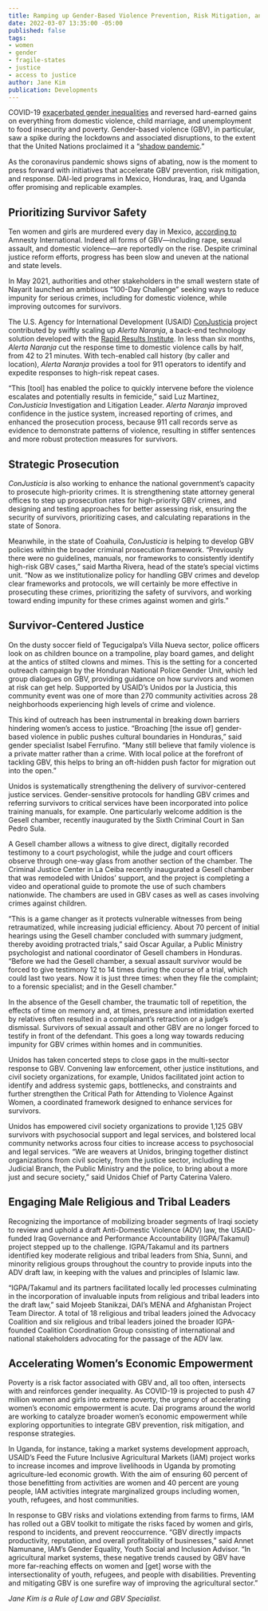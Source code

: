 ```yaml
---
title: Ramping up Gender-Based Violence Prevention, Risk Mitigation, and Response
date: 2022-03-07 13:35:00 -05:00
published: false
tags:
- women
- gender
- fragile-states
- justice
- access to justice
author: Jane Kim
publication: Developments
---
```


COVID-19 [exacerbated gender inequalities](https://dai-global-developments.com/articles/gender-based-violence-on-rise-in-covid-19-era) and reversed hard-earned gains on everything from domestic violence, child marriage, and unemployment to food insecurity and poverty. Gender-based violence (GBV), in particular, saw a spike during the lockdowns and associated disruptions, to the extent that the United Nations proclaimed it a “[shadow pandemic](https://www.unwomen.org/en/news/in-focus/in-focus-gender-equality-in-covid-19-response/violence-against-women-during-covid-19).”
 
As the coronavirus pandemic shows signs of abating, now is the moment to press forward with initiatives that accelerate GBV prevention, risk mitigation, and response. DAI-led programs in Mexico, Honduras, Iraq, and Uganda offer promising and replicable examples.






## Prioritizing Survivor Safety 

Ten women and girls are murdered every day in Mexico, [according to](https://www.amnesty.org/en/latest/news/2021/09/mexico-failings-investigations-feminicides-state-mexico-violate-womens-rights-life-physical-safety-access-justice/) Amnesty International. Indeed all forms of GBV—including rape, sexual assault, and domestic violence—are reportedly on the rise. Despite criminal justice reform efforts, progress has been slow and uneven at the national and state levels. 

In May 2021, authorities and other stakeholders in the small western state of Nayarit launched an ambitious “100-Day Challenge” seeking ways to reduce impunity for serious crimes, including for domestic violence, while improving outcomes for survivors.

The U.S. Agency for International Development (USAID) [ConJusticia](https://www.dai.com/our-work/projects/mexico-ConJusticia) project contributed by swiftly scaling up *Alerta Naranja*, a back-end technology solution developed with the [Rapid Results Institute](https://www.rapidresults.org/). In less than six months, *Alerta Naranja* cut the response time to domestic violence calls by half, from 42 to 21 minutes. With tech-enabled call history (by caller and location), *Alerta Naranja* provides a tool for 911 operators to identify and expedite responses to high-risk repeat cases. 

“This [tool] has enabled the police to quickly intervene before the violence escalates and potentially results in femicide,” said Luz Martinez, *ConJusticia* Investigation and Litigation Leader. *Alerta Naranja* improved confidence in the justice system, increased reporting of crimes, and enhanced the prosecution process, because 911 call records serve as evidence to demonstrate patterns of violence, resulting in stiffer sentences and more robust protection measures for survivors. 

## Strategic Prosecution 

*ConJusticia* is also working to enhance the national government’s capacity to prosecute high-priority crimes. It is strengthening state attorney general offices to step up prosecution rates for high-priority GBV crimes, and designing and testing approaches for better assessing risk, ensuring the security of survivors, prioritizing cases, and calculating reparations in the state of Sonora.

Meanwhile, in the state of Coahuila, *ConJusticia* is helping to develop GBV policies within the broader criminal prosecution framework. “Previously there were no guidelines, manuals, nor frameworks to consistently identify high-risk GBV cases,” said Martha Rivera, head of the state’s special victims unit. “Now as we institutionalize policy for handling GBV crimes and develop clear frameworks and protocols, we will certainly be more effective in prosecuting these crimes, prioritizing the safety of survivors, and working toward ending impunity for these crimes against women and girls.”
 
## Survivor-Centered Justice

On the dusty soccer field of Tegucigalpa’s Villa Nueva sector, police officers look on as children bounce on a trampoline, play board games, and delight at the antics of stilted clowns and mimes. This is the setting for a concerted outreach campaign by the Honduran National Police Gender Unit, which led group dialogues on GBV, providing guidance on how survivors and women at risk can get help. Supported by USAID’s Unidos por la Justicia, this community event was one of more than 270 community activities across 28 neighborhoods experiencing high levels of crime and violence.       

This kind of outreach has been instrumental in breaking down barriers hindering women’s access to justice. “Broaching [the issue of] gender-based violence in public pushes cultural boundaries in Honduras,” said gender specialist Isabel Ferrufino. “Many still believe that family violence is a private matter rather than a crime. With local police at the forefront of tackling GBV, this helps to bring an oft-hidden push factor for migration out into the open.” 

Unidos is systematically strengthening the delivery of survivor-centered justice services. Gender-sensitive protocols for handling GBV crimes and referring survivors to critical services have been incorporated into police training manuals, for example. One particularly welcome addition is the Gesell chamber, recently inaugurated by the Sixth Criminal Court in San Pedro Sula.

A Gesell chamber allows a witness to give direct, digitally recorded testimony to a court psychologist, while the judge and court officers observe through one-way glass from another section of the chamber. The Criminal Justice Center in La Ceiba recently inaugurated a Gesell chamber that was remodeled with Unidos’ support, and the project is completing a video and operational guide to promote the use of such chambers nationwide. The chambers are used in GBV cases as well as cases involving crimes against children. 

“This is a game changer as it protects vulnerable witnesses from being retraumatized, while increasing judicial efficiency. About 70 percent of initial hearings using the Gesell chamber concluded with summary judgment, thereby avoiding protracted trials,” said Oscar Aguilar, a Public Ministry psychologist and national coordinator of Gesell chambers in Honduras. “Before we had the Gesell chamber, a sexual assault survivor would be forced to give testimony 12 to 14 times during the course of a trial, which could last two years. Now it is just three times: when they file the complaint; to a forensic specialist; and in the Gesell chamber.”

In the absence of the Gesell chamber, the traumatic toll of repetition, the effects of time on memory and, at times, pressure and intimidation exerted by relatives often resulted in a complainant’s retraction or a judge’s dismissal. Survivors of sexual assault and other GBV are no longer forced to testify in front of the defendant. This goes a long way towards reducing impunity for GBV crimes within homes and in communities.    
  
Unidos has taken concerted steps to close gaps in the multi-sector response to GBV. Convening law enforcement, other justice institutions, and civil society organizations, for example, Unidos facilitated joint action to identify and address systemic gaps, bottlenecks, and constraints and further strengthen the Critical Path for Attending to Violence Against Women, a coordinated framework designed to enhance services for survivors. 

Unidos has empowered civil society organizations to provide 1,125 GBV survivors with psychosocial support and legal services, and bolstered local community networks across four cities to increase access to psychosocial and legal services. “We are weavers at Unidos, bringing together distinct organizations from civil society, from the justice sector, including the Judicial Branch, the Public Ministry and the police, to bring about a more just and secure society,” said Unidos Chief of Party Caterina Valero.

## Engaging Male Religious and Tribal Leaders 

Recognizing the importance of mobilizing broader segments of Iraqi society to review and uphold a draft Anti-Domestic Violence (ADV) law, the USAID-funded Iraq Governance and Performance Accountability (IGPA/Takamul) project stepped up to the challenge. IGPA/Takamul and its partners identified key moderate religious and tribal leaders from Shia, Sunni, and minority religious groups throughout the country to provide inputs into the ADV draft law, in keeping with the values and principles of Islamic law. 

“IGPA/Takamul and its partners facilitated locally led processes culminating in the incorporation of invaluable inputs from religious and tribal leaders into the draft law,” said Mojeeb Stanikzai, DAI’s MENA and Afghanistan Project Team Director. A total of 18 religious and tribal leaders joined the Advocacy Coalition and six religious and tribal leaders joined the broader IGPA-founded Coalition Coordination Group consisting of international and national stakeholders advocating for the passage of the ADV law.      
          
## Accelerating Women’s Economic Empowerment 

Poverty is a risk factor associated with GBV and, all too often, intersects with and reinforces gender inequality. As COVID-19 is projected to push 47 million women and girls into extreme poverty, the urgency of accelerating women’s economic empowerment is acute. Dai programs around the world are working to catalyze broader women’s economic empowerment while exploring opportunities to integrate GBV prevention, risk mitigation, and response strategies.    

In Uganda, for instance, taking a market systems development approach, USAID’s Feed the Future Inclusive Agricultural Markets (IAM) project works to increase incomes and improve livelihoods in Uganda by promoting agriculture-led economic growth. With the aim of ensuring 60 percent of those benefitting from activities are women and 40 percent are young people, IAM activities integrate marginalized groups including women, youth, refugees, and host communities. 

In response to GBV risks and violations extending from farms to firms, IAM has rolled out a GBV toolkit to mitigate the risks faced by women and girls, respond to incidents, and prevent reoccurrence. “GBV directly impacts productivity, reputation, and overall profitability of businesses,” said Annet Namunane, IAM’s Gender Equality, Youth Social and Inclusion Advisor. “In agricultural market systems, these negative trends caused by GBV have more far-reaching effects on women and [get] worse with the intersectionality of youth, refugees, and people with disabilities. Preventing and mitigating GBV is one surefire way of improving the agricultural sector.”
  
*Jane Kim is a Rule of Law and GBV Specialist.*